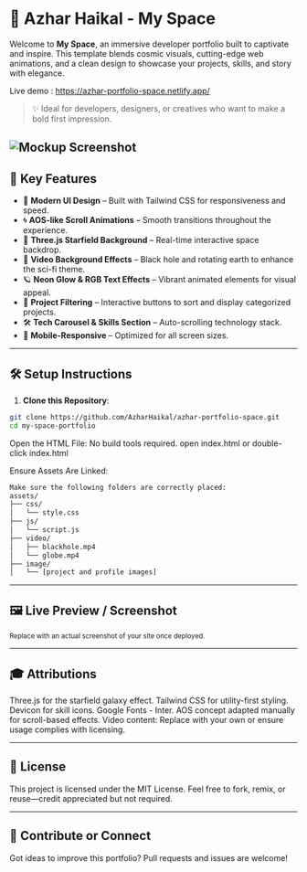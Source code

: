 # 🌌 Azhar Haikal - My Space

Welcome to **My Space**, an immersive developer portfolio built to captivate and inspire. This template blends cosmic visuals, cutting-edge web animations, and a clean design to showcase your projects, skills, and story with elegance.

Live demo : https://azhar-portfolio-space.netlify.app/
> ✨ Ideal for developers, designers, or creatives who want to make a bold first impression.

![Mockup Screenshot](assets/image/ss-readme.png)
---

## 🚀 Key Features

- 🎨 **Modern UI Design** – Built with Tailwind CSS for responsiveness and speed.
- 🌀 **AOS-like Scroll Animations** – Smooth transitions throughout the experience.
- 🌠 **Three.js Starfield Background** – Real-time interactive space backdrop.
- 🎥 **Video Background Effects** – Black hole and rotating earth to enhance the sci-fi theme.
- 🪐 **Neon Glow & RGB Text Effects** – Vibrant animated elements for visual appeal.
- 🧠 **Project Filtering** – Interactive buttons to sort and display categorized projects.
- 🛠️ **Tech Carousel & Skills Section** – Auto-scrolling technology stack.
- 📱 **Mobile-Responsive** – Optimized for all screen sizes.

---

## 🛠️ Setup Instructions

1. **Clone this Repository**:

```bash
git clone https://github.com/AzharHaikal/azhar-portfolio-space.git
cd my-space-portfolio
```
Open the HTML File:
No build tools required.
open index.html or double-click index.html

Ensure Assets Are Linked:
```bash
Make sure the following folders are correctly placed:
assets/
├── css/
│   └── style.css
├── js/
│   └── script.js
├── video/
│   ├── blackhole.mp4
│   └── globe.mp4
├── image/
│   └── [project and profile images]
```

---

## 🖼️ Live Preview / Screenshot

<sub>Replace with an actual screenshot of your site once deployed.</sub>

---

## 🎓 Attributions
Three.js for the starfield galaxy effect.
Tailwind CSS for utility-first styling.
Devicon for skill icons.
Google Fonts - Inter.
AOS concept adapted manually for scroll-based effects.
Video content: Replace with your own or ensure usage complies with licensing.

---

## 📄 License
This project is licensed under the MIT License.
Feel free to fork, remix, or reuse—credit appreciated but not required.

---

## 🤝 Contribute or Connect
Got ideas to improve this portfolio?
Pull requests and issues are welcome!